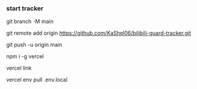 ### start tracker

git branch -M main

git remote add origin https://github.com/KaShel06/bilibili-guard-tracker.git

git push -u origin main

npm i -g vercel

vercel link

vercel env pull .env.local

